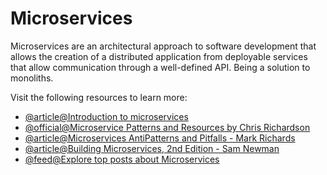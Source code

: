 # Microservices

Microservices are an architectural approach to software development that allows the creation of a distributed application from deployable services that allow communication through a well-defined API. Being a solution to monoliths.

Visit the following resources to learn more:

- [@article@Introduction to microservices](https://developer.ibm.com/learningpaths/get-started-application-modernization/intro-microservices/introduction/)
- [@official@Microservice Patterns and Resources by Chris Richardson](https://microservices.io/index.html)
- [@article@Microservices AntiPatterns and Pitfalls - Mark Richards](https://www.oreilly.com/content/microservices-antipatterns-and-pitfalls/)
- [@article@Building Microservices, 2nd Edition - Sam Newman](https://samnewman.io/books/building_microservices_2nd_edition/)
- [@feed@Explore top posts about Microservices](https://app.daily.dev/tags/microservices?ref=roadmapsh)
